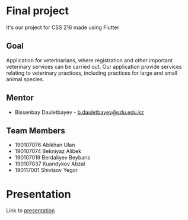 # Final project
It's our project for CSS 216 made using Flutter

## Goal
Application for veterinarians, where registration and other important veterinary services can be carried out. Our application provide services relating to veterinary practices, including practices for large and small animal species.  

## Mentor
- Bissenbay Dauletbayev - b.dauletbayev@sdu.edu.kz

## Team Members
- 190107076 Abikhan Ulan
- 190107074 Bekniyaz Alibek
- 190107019 Berdaliyev Beybaris
- 190107037 Kuandykov Abzal
- 190117001 Shivtsov Yegor


# Presentation
  Link to <a href="https://www.canva.com/design/DAEzFXdRJss/Mokzgl3MjqiPMLeYqiPMwQ/view?utm_content=DAEzFXdRJss&utm_campaign=designshare&utm_medium=link&utm_source=sharebutton">presentation</a>

